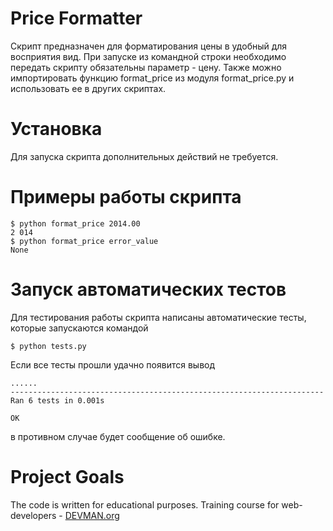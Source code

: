 # Price Formatter

Скрипт предназначен для форматирования цены в удобный для восприятия вид. При запуске из командной строки необходимо передать скрипту обязательны параметр - цену. Также можно импортировать функцию format\_price из модуля format\_price.py и использовать ее в других скриптах.

# Установка
Для запуска скрипта дополнительных действий не требуется.

# Примеры работы скрипта
    $ python format_price 2014.00
    2 014
    $ python format_price error_value
    None

# Запуск автоматических тестов
Для тестирования работы скрипта написаны автоматические тесты, которые запускаются командой

    $ python tests.py
Если все тесты прошли удачно появится вывод
```
......
----------------------------------------------------------------------
Ran 6 tests in 0.001s

OK
```
в противном случае будет сообщение об ошибке.

# Project Goals

The code is written for educational purposes. Training course for web-developers - [DEVMAN.org](https://devman.org)
